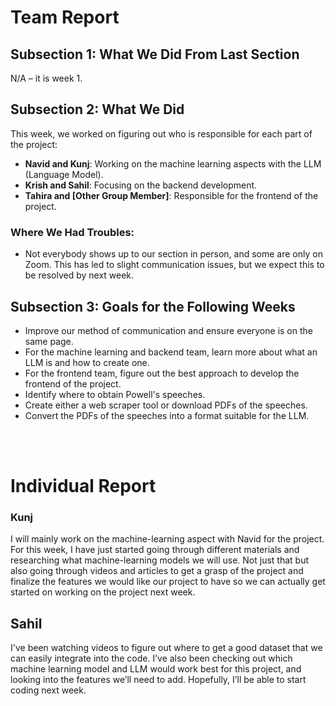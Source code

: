 # Team Report

## Subsection 1: What We Did From Last Section
N/A – it is week 1.

## Subsection 2: What We Did
This week, we worked on figuring out who is responsible for each part of the project:

- **Navid and Kunj**: Working on the machine learning aspects with the LLM (Language Model).
- **Krish and Sahil**: Focusing on the backend development.
- **Tahira and [Other Group Member]**: Responsible for the frontend of the project.

### Where We Had Troubles:
- Not everybody shows up to our section in person, and some are only on Zoom. This has led to slight communication issues, but we expect this to be resolved by next week.

## Subsection 3: Goals for the Following Weeks
- Improve our method of communication and ensure everyone is on the same page.
- For the machine learning and backend team, learn more about what an LLM is and how to create one.
- For the frontend team, figure out the best approach to develop the frontend of the project.
- Identify where to obtain Powell's speeches.
- Create either a web scraper tool or download PDFs of the speeches.
- Convert the PDFs of the speeches into a format suitable for the LLM.

<br></br>
# Individual Report
<!--Copy pasting syntax works; also, make sure to follow the format-->
<!--Uncomment the bottom-most lines and put it in an md renderer to see how it would look-->
<!--To write these reports, I recommend knowing HTML-->

<!-- <p>Neville: Today I learned that 1 + 1 = 11</p> -->
<!-- <p>Neville: Today I learned that 1 + 1 = 11</p> -->

### Kunj 

I will mainly work on the machine-learning aspect with Navid for the project. For this week, I have just started going through different materials and researching what machine-learning models we will use. Not just that but also going through videos and articles to get a grasp of the project and finalize the features we would like our project to have so we can actually get started on working on the project next week.


## Sahil
I've been watching videos to figure out where to get a good dataset that we can easily integrate into the code. I’ve also been checking out which machine learning model and LLM would work best for this project, and looking into the features we’ll need to add. Hopefully, I’ll be able to start coding next week.
